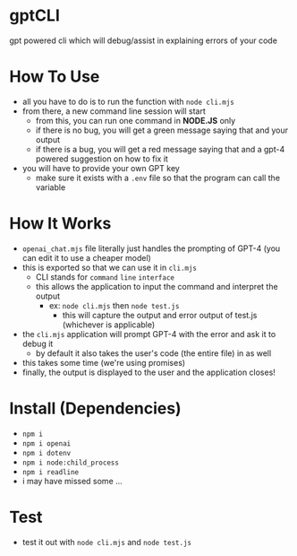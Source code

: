 # gptCLI
gpt powered cli which will debug/assist in explaining errors of your code

# How To Use
- all you have to do is to run the function with `node cli.mjs`
- from there, a new command line session will start
    - from this, you can run one command in **NODE.JS** only
    - if there is no bug, you will get a green message saying that and your output
    - if there is a bug, you will get a red message saying that and a gpt-4 powered suggestion on how to fix it
- you will have to provide your own GPT key
    - make sure it exists with a `.env` file so that the program can call the variable

# How It Works
- `openai_chat.mjs` file literally just handles the prompting of GPT-4 (you can edit it to use a cheaper model)
- this is exported so that we can use it in `cli.mjs`
    - CLI stands for `command` `line` `interface`
    - this allows the application to input the command and interpret the output
        - ex: `node cli.mjs` then `node test.js`
            - this will capture the output and error output of test.js (whichever is applicable)
- the `cli.mjs` application will prompt GPT-4 with the error and ask it to debug it
    - by default it also takes the user's code (the entire file) in as well
- this takes some time (we're using promises)
- finally, the output is displayed to the user and the application closes!

# Install (Dependencies)
- `npm i`
- `npm i openai`
- `npm i dotenv`
- `npm i node:child_process`
- `npm i readline`
- i may have missed some ...

# Test
- test it out with `node cli.mjs` and `node test.js`